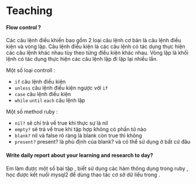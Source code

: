 # Teaching
#### Flow control ?
Các câu lệnh điều khiển bao gồm 2 loại câu lệnh cơ bản là câu lệnh điều kiện và vòng lặp. Câu lệnh điều kiện là các câu lệnh có tác dụng thực hiện các câu lệnh khác nhau tùy theo từng điều kiện khác nhau. Vòng lặp là khối lệnh có tác dụng thực hiện các câu lệnh lặp đi lặp lại nhiều lần.

Một số loại controll :
- `if` câu lệnh điều kiện
- `unless` câu lệnh điều kiện ngược với `if`
- `case` câu lệnh điều kiện
- `while` `until` `each` câu lệnh lặp

Một số method ruby :
- `nil?` sẽ chỉ trả về true khi thực sự là nil
- `empty?` sẽ trả về true khi tập hợp không có phần tử nào
- `blank?` nil và false rõ ràng là blank còn true thì không
- `present?` present? là phủ định của blank? và có thể sử dụng ở bất cứ đâu

#### Write daily report about your learning and research to day?

Em làm được một số bài tập , biết sử dụng các hàm thông dụng trong ruby , học được kết nuối mysql2 để dùng thao tác cơ sở dữ liểu trong .